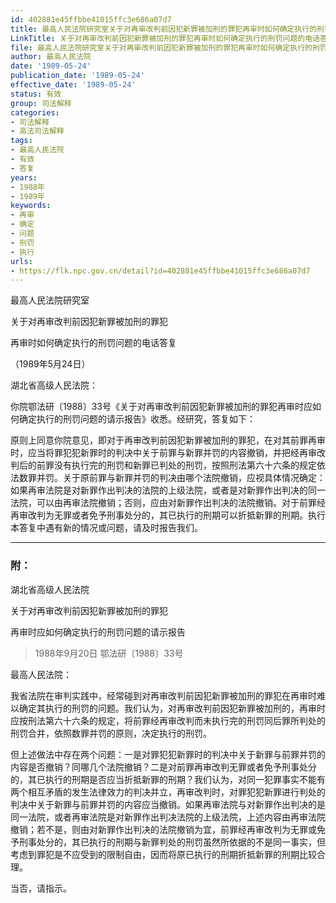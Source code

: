 ```yaml
---
id: 402881e45ffbbe41015ffc3e686a07d7
title: 最高人民法院研究室关于对再审改判前因犯新罪被加刑的罪犯再审时如何确定执行的刑罚问题的电话答复
LinkTitle: 关于对再审改判前因犯新罪被加刑的罪犯再审时如何确定执行的刑罚问题的电话答复（1989）
file: 最高人民法院研究室关于对再审改判前因犯新罪被加刑的罪犯再审时如何确定执行的刑罚问题的电话答复_19890524_402881e45ffbbe41015ffc3e686a07d7.docx
author: 最高人民法院
date: '1989-05-24'
publication_date: '1989-05-24'
effective_date: '1989-05-24'
status: 有效
group: 司法解释
categories:
- 司法解释
- 高法司法解释
tags:
- 最高人民法院
- 有效
- 答复
years:
- 1988年
- 1989年
keywords:
- 再审
- 确定
- 问题
- 刑罚
- 执行
urls:
- https://flk.npc.gov.cn/detail?id=402881e45ffbbe41015ffc3e686a07d7
---
```


最高人民法院研究室

关于对再审改判前因犯新罪被加刑的罪犯

再审时如何确定执行的刑罚问题的电话答复

（1989年5月24日）

湖北省高级人民法院：

你院鄂法研〔1988〕33号《关于对再审改判前因犯新罪被加刑的罪犯再审时应如何确定执行的刑罚问题的请示报告》收悉。经研究，答复如下：

原则上同意你院意见，即对于再审改判前因犯新罪被加刑的罪犯，在对其前罪再审时，应当将罪犯犯新罪时的判决中关于前罪与新罪并罚的内容撤销，并把经再审改判后的前罪没有执行完的刑罚和新罪已判处的刑罚，按照刑法第六十六条的规定依法数罪并罚。关于原前罪与新罪并罚的判决由哪个法院撤销，应视具体情况确定：如果再审法院是对新罪作出判决的法院的上级法院，或者是对新罪作出判决的同一法院，可以由再审法院撤销；否则，应由对新罪作出判决的法院撤销。对于前罪经再审改判为无罪或者免予刑事处分的，其已执行的刑期可以折抵新罪的刑期。执行本答复中遇有新的情况或问题，请及时报告我们。

---

### 附：

湖北省高级人民法院

关于对再审改判前因犯新罪被加刑的罪犯

再审时应如何确定执行的刑罚问题的请示报告

> 1988年9月20日 鄂法研〔1988〕33号

最高人民法院：

我省法院在审判实践中，经常碰到对再审改判前因犯新罪被加刑的罪犯在再审时难以确定其执行的刑罚的问题。我们认为，对再审改判前因犯新罪被加刑的，再审时应按刑法第六十六条的规定，将前罪经再审改判而未执行完的刑罚同后罪所判处的刑罚合并，依照数罪并罚的原则，决定执行的刑罚。

但上述做法中存在两个问题：一是对罪犯犯新罪时的判决中关于新罪与前罪并罚的内容是否撤销？同哪几个法院撤销？二是对前罪再审改判无罪或者免予刑事处分的，其已执行的刑期是否应当折抵新罪的刑期？我们认为，对同一犯罪事实不能有两个相互矛盾的发生法律效力的判决并立，再审改判时，对罪犯犯新罪进行判处的判决中关于新罪与前罪并罚的内容应当撤销。如果再审法院与对新罪作出判决的是同一法院，或者再审法院是对新罪作出判决法院的上级法院，上述内容由再审法院撤销；若不是，则由对新罪作出判决的法院撤销为宜，前罪经再审改判为无罪或免予刑事处分的，其已执行的刑期与新罪判处的刑罚虽然所依据的不是同一事实，但考虑到罪犯是不应受到的限制自由，因而将原已执行的刑期折抵新罪的刑期比较合理。

当否，请指示。
